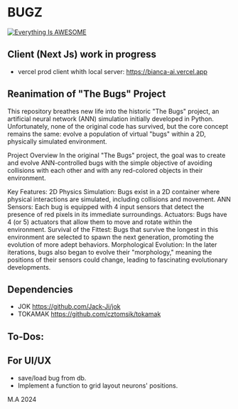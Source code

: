 # BUGZ

[![Everything Is AWESOME]( https://bianca-ai.vercel.app/mqdefault.jpg )]( https://youtu.be/jN84WLWYTGY "BUGZ")


## Client (Next Js) work in progress
- vercel prod client whith local server: https://bianca-ai.vercel.app

## Reanimation of "The Bugs" Project
This repository breathes new life into the historic "The Bugs" project, an artificial neural network (ANN) simulation initially developed in Python. Unfortunately, none of the original code has survived, but the core concept remains the same: evolve a population of virtual "bugs" within a 2D, physically simulated environment.

Project Overview
In the original "The Bugs" project, the goal was to create and evolve ANN-controlled bugs with the simple objective of avoiding collisions with each other and with any red-colored objects in their environment.

Key Features:
2D Physics Simulation: Bugs exist in a 2D container where physical interactions are simulated, including collisions and movement.
ANN Sensors: Each bug is equipped with 4 input sensors that detect the presence of red pixels in its immediate surroundings.
Actuators: Bugs have 4 (or 5) actuators that allow them to move and rotate within the environment.
Survival of the Fittest: Bugs that survive the longest in this environment are selected to spawn the next generation, promoting the evolution of more adept behaviors.
Morphological Evolution: In the later iterations, bugs also began to evolve their "morphology," meaning the positions of their sensors could change, leading to fascinating evolutionary developments.

## Dependencies
- JOK https://github.com/Jack-Ji/jok
- TOKAMAK https://github.com/cztomsik/tokamak

## To-Dos:

## For UI/UX
- save/load bug from db.
- Implement a function to grid layout neurons' positions.



M.A 2024
